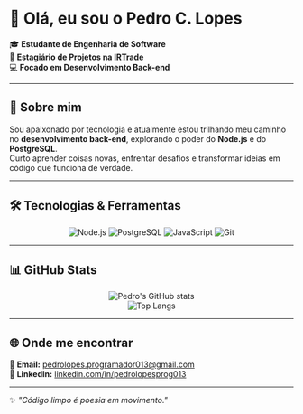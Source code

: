# 👋 Olá, eu sou o Pedro C. Lopes  

🎓 **Estudante de Engenharia de Software**  
💼 **Estagiário de Projetos na [IRTrade](https://www.irtrade.com.br/)**  
💻 **Focado em Desenvolvimento Back-end**  

---

## 🚀 Sobre mim
Sou apaixonado por tecnologia e atualmente estou trilhando meu caminho no **desenvolvimento back-end**, explorando o poder do **Node.js** e do **PostgreSQL**.  
Curto aprender coisas novas, enfrentar desafios e transformar ideias em código que funciona de verdade.  

---

## 🛠️ Tecnologias & Ferramentas
<div align="center">
  
![Node.js](https://img.shields.io/badge/Node.js-red?style=for-the-badge&logo=node.js&logoColor=white)
![PostgreSQL](https://img.shields.io/badge/PostgreSQL-darkred?style=for-the-badge&logo=postgresql&logoColor=white)
![JavaScript](https://img.shields.io/badge/JavaScript-firebrick?style=for-the-badge&logo=javascript&logoColor=white)
![Git](https://img.shields.io/badge/Git-crimson?style=for-the-badge&logo=git&logoColor=white)

</div>

---

## 📊 GitHub Stats
<div align="center">

![Pedro's GitHub stats](https://github-readme-stats.vercel.app/api?username=pedooor013&show_icons=true&theme=radical&title_color=red&icon_color=red&text_color=white&bg_color=0d1117)  
![Top Langs](https://github-readme-stats.vercel.app/api/top-langs/?username=pedooor013&layout=compact&theme=radical&title_color=red&text_color=white&bg_color=0d1117)

</div>

---

## 🌐 Onde me encontrar
📧 **Email:** pedrolopes.programador013@gmail.com  
🔗 **LinkedIn:** [linkedin.com/in/pedrolopesprog013](https://www.linkedin.com/in/pedrolopesprog013)

---

✨ _"Código limpo é poesia em movimento."_  
